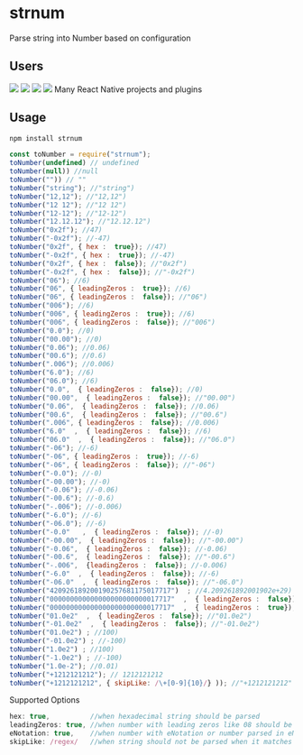 # strnum
Parse string into Number based on configuration
## Users
<a href="https://github.com/aws-amplify" target="_blank"><img src="https://avatars.githubusercontent.com/u/41077760?s=100&v=4"></a>
<a href="https://github.com/astrapay" target="_blank"><img src="https://avatars.githubusercontent.com/u/90901882?s=100&v=4"></a>
<a href="https://github.com/process-analytics" target="_blank"><img src="https://avatars.githubusercontent.com/u/60110287?s=100&v=4"></a>
<a href="https://github.com/NaturalIntelligence" target="_blank"><img src="https://avatars.githubusercontent.com/u/16322633?s=100&v=4"></a>
Many React Native projects and plugins
## Usage
```bash
npm install strnum
```
```js
const toNumber = require("strnum");
toNumber(undefined) // undefined
toNumber(null)) //null
toNumber("")) // ""
toNumber("string"); //"string")
toNumber("12,12"); //"12,12")
toNumber("12 12"); //"12 12")
toNumber("12-12"); //"12-12")
toNumber("12.12.12"); //"12.12.12")
toNumber("0x2f"); //47)
toNumber("-0x2f"); //-47)
toNumber("0x2f", { hex :  true}); //47)
toNumber("-0x2f", { hex :  true}); //-47)
toNumber("0x2f", { hex :  false}); //"0x2f")
toNumber("-0x2f", { hex :  false}); //"-0x2f")
toNumber("06"); //6)
toNumber("06", { leadingZeros :  true}); //6)
toNumber("06", { leadingZeros :  false}); //"06")
toNumber("006"); //6)
toNumber("006", { leadingZeros :  true}); //6)
toNumber("006", { leadingZeros :  false}); //"006")
toNumber("0.0"); //0)
toNumber("00.00"); //0)
toNumber("0.06"); //0.06)
toNumber("00.6"); //0.6)
toNumber(".006"); //0.006)
toNumber("6.0"); //6)
toNumber("06.0"); //6)
toNumber("0.0",  { leadingZeros :  false}); //0)
toNumber("00.00",  { leadingZeros :  false}); //"00.00")
toNumber("0.06",  { leadingZeros :  false}); //0.06)
toNumber("00.6",  { leadingZeros :  false}); //"00.6")
toNumber(".006", { leadingZeros :  false}); //0.006)
toNumber("6.0"  ,  { leadingZeros :  false}); //6)
toNumber("06.0"  ,  { leadingZeros :  false}); //"06.0")
toNumber("-06"); //-6)
toNumber("-06", { leadingZeros :  true}); //-6)
toNumber("-06", { leadingZeros :  false}); //"-06")
toNumber("-0.0"); //-0)
toNumber("-00.00"); //-0)
toNumber("-0.06"); //-0.06)
toNumber("-00.6"); //-0.6)
toNumber("-.006"); //-0.006)
toNumber("-6.0"); //-6)
toNumber("-06.0"); //-6)
toNumber("-0.0"   ,  { leadingZeros :  false}); //-0)
toNumber("-00.00",  { leadingZeros :  false}); //"-00.00")
toNumber("-0.06",  { leadingZeros :  false}); //-0.06)
toNumber("-00.6",  { leadingZeros :  false}); //"-00.6")
toNumber("-.006",  {leadingZeros :  false}); //-0.006)
toNumber("-6.0"  ,  { leadingZeros :  false}); //-6)
toNumber("-06.0"  ,  { leadingZeros :  false}); //"-06.0")
toNumber("420926189200190257681175017717")  ; //4.209261892001902e+29)
toNumber("000000000000000000000000017717"  ,  { leadingZeros :  false}); //"000000000000000000000000017717")
toNumber("000000000000000000000000017717"  ,  { leadingZeros :  true}); //17717)
toNumber("01.0e2"  ,  { leadingZeros :  false}); //"01.0e2")
toNumber("-01.0e2"  ,  { leadingZeros :  false}); //"-01.0e2")
toNumber("01.0e2") ; //100)
toNumber("-01.0e2") ; //-100)
toNumber("1.0e2") ; //100)
toNumber("-1.0e2") ; //-100)
toNumber("1.0e-2"); //0.01)
toNumber("+1212121212"); // 1212121212
toNumber("+1212121212", { skipLike: /\+[0-9]{10}/} )); //"+1212121212"
```
Supported Options
```js
hex: true,          //when hexadecimal string should be parsed
leadingZeros: true, //when number with leading zeros like 08 should be parsed. 0.0 is not impacted
eNotation: true,    //when number with eNotation or number parsed in eNotation should be considered
skipLike: /regex/   //when string should not be parsed when it matches the specified regular expression
```
